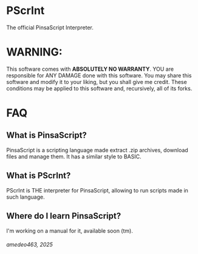 # PScrInt
The official PinsaScript Interpreter.

# WARNING:
This software comes with **ABSOLUTELY NO WARRANTY**.
YOU are responsible for ANY DAMAGE done with this software.
You may share this software and modify it to your liking, but you shall give me credit.
These conditions may be applied to this software and, recursively, all of its forks.

# FAQ
## What is PinsaScript?
PinsaScript is a scripting language made extract .zip archives, download files and manage them.
It has a similar style to BASIC.

## What is PScrInt?
PScrInt is THE interpreter for PinsaScript, allowing to run scripts made in such language.

## Where do I learn PinsaScript?
I'm working on a manual for it, available soon (tm).


###### amedeo463, 2025
